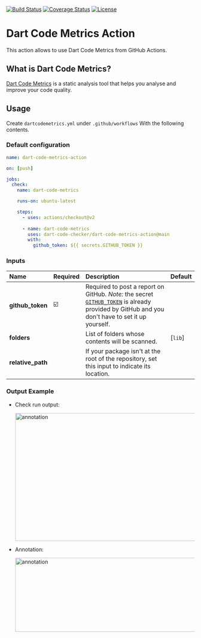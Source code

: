 <!-- markdownlint-disable MD041 -->
[![Build Status](https://shields.io/github/workflow/status/dart-code-checker/dart-code-metrics-action/test?logo=github&logoColor=white)](https://github.com/dart-code-checker/dart-code-metrics-action/)
[![Coverage Status](https://img.shields.io/codecov/c/github/dart-code-checker/dart-code-metrics-action?logo=codecov&logoColor=white)](https://codecov.io/gh/dart-code-checker/dart-code-metrics-action/)
[![License](https://img.shields.io/github/license/dart-code-checker/dart-code-metrics-action)](https://github.com/dart-code-checker/dart-code-metrics-action/blob/master/LICENSE)
<!-- markdownlint-enable MD041 -->

# Dart Code Metrics Action

This action allows to use Dart Code Metrics from GitHub Actions.

## What is Dart Code Metrics?

[Dart Code Metrics](https://github.com/dart-code-checker/dart-code-metrics) is a static analysis tool that helps you analyse and improve your code quality.

## Usage

Create `dartcodemetrics.yml` under `.github/workflows` With the following contents.

### Default configuration

```yml
name: dart-code-metrics-action

on: [push]

jobs:
  check:
    name: dart-code-metrics

    runs-on: ubuntu-latest

    steps:
      - uses: actions/checkout@v2
          
      - name: dart-code-metrics
        uses: dart-code-checker/dart-code-metrics-action@main
        with:
          github_token: ${{ secrets.GITHUB_TOKEN }}
```

### Inputs

| Name | Required | Description | Default |
| :--- | :--- | :--- | :--- |
| **github_token**  | ☑️ | Required to post a report on GitHub. *Note:* the secret [`GITHUB_TOKEN`](https://help.github.com/en/actions/automating-your-workflow-with-github-actions/authenticating-with-the-github_token) is already provided by GitHub and you don't have to set it up yourself. | |
| **folders** | | List of folders whose contents will be scanned. | [`lib`] |
| **relative_path** | | If your package isn't at the root of the repository, set this input to indicate its location. | |

### Output Example

* Check run output:
  
  <img
  src="https://raw.githubusercontent.com/dart-code-checker/dart-code-metrics-action/master/doc/.assets/check_run_output.png"
  alt="annotation"
  height="341,5" width="597"
  align="center">

* Annotation:

  <img
  src="https://raw.githubusercontent.com/dart-code-checker/dart-code-metrics-action/master/doc/.assets/annotation.png"
  alt="annotation"
  height="197" width="608"
  align="center">
